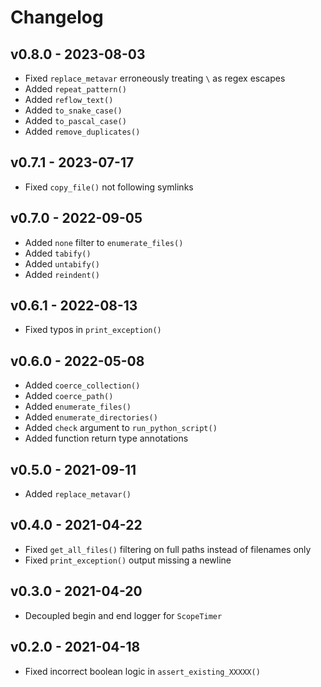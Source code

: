 # Changelog

## v0.8.0 - 2023-08-03

-   Fixed `replace_metavar` erroneously treating `\` as regex escapes
-   Added `repeat_pattern()`
-   Added `reflow_text()`
-   Added `to_snake_case()`
-   Added `to_pascal_case()`
-   Added `remove_duplicates()`

## v0.7.1 - 2023-07-17

-   Fixed `copy_file()` not following symlinks

## v0.7.0 - 2022-09-05

-   Added `none` filter to `enumerate_files()`
-   Added `tabify()`
-   Added `untabify()`
-   Added `reindent()`

## v0.6.1 - 2022-08-13

-   Fixed typos in `print_exception()`

## v0.6.0 - 2022-05-08

-   Added `coerce_collection()`
-   Added `coerce_path()`
-   Added `enumerate_files()`
-   Added `enumerate_directories()`
-   Added `check` argument to `run_python_script()`
-   Added function return type annotations

## v0.5.0 - 2021-09-11

-   Added `replace_metavar()`

## v0.4.0 - 2021-04-22

-   Fixed `get_all_files()` filtering on full paths instead of filenames only
-   Fixed `print_exception()` output missing a newline

## v0.3.0 - 2021-04-20

-   Decoupled begin and end logger for `ScopeTimer`

## v0.2.0 - 2021-04-18

-   Fixed incorrect boolean logic in `assert_existing_XXXXX()`

